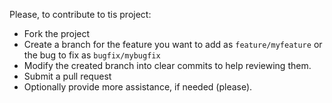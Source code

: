 Please, to contribute to tis project:
- Fork the project
- Create a branch for the feature you want to add as `feature/myfeature` or the bug to fix as `bugfix/mybugfix`
- Modify the created branch into clear commits to help reviewing them.
- Submit a pull request
- Optionally provide more assistance, if needed (please).

